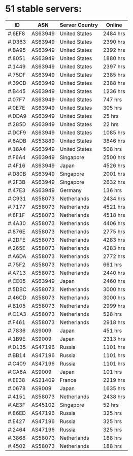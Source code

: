 # 51 stable servers:

| ID | ASN | Server Country | Online |
| ------ | ------ | ------ | ------ |
| #.6EF8 | AS63949 | United States | 2484 hrs |
| #.D363 | AS63949 | United States | 2390 hrs |
| #.BA95 | AS63949 | United States | 2392 hrs |
| #.8051 | AS63949 | United States | 1880 hrs |
| #.1449 | AS63949 | United States | 2397 hrs |
| #.75DF | AS63949 | United States | 2385 hrs |
| #.39CD | AS63949 | United States | 2388 hrs |
| #.B445 | AS63949 | United States | 1236 hrs |
| #.07F7 | AS63949 | United States | 747 hrs |
| #.0E7E | AS63949 | United States | 305 hrs |
| #.DDA9 | AS63949 | United States | 25 hrs |
| #.285D | AS63949 | United States | 22 hrs |
| #.DCF9 | AS63949 | United States | 1085 hrs |
| #.6ADB | AS53889 | United States | 3846 hrs |
| #.18A4 | AS63949 | United States | 508 hrs |
| #.F6A4 | AS63949 | Singapore | 2500 hrs |
| #.4F16 | AS63949 | Japan | 4526 hrs |
| #.D80B | AS63949 | Singapore | 2001 hrs |
| #.2F3B | AS63949 | Singapore | 2632 hrs |
| #.47E3 | AS63949 | Germany | 136 hrs |
| #.C931 | AS58073 | Netherlands | 2434 hrs |
| #.7177 | AS58073 | Netherlands | 4521 hrs |
| #.8F1F | AS58073 | Netherlands | 4518 hrs |
| #.4A30 | AS58073 | Netherlands | 4406 hrs |
| #.876E | AS58073 | Netherlands | 2775 hrs |
| #.2DFE | AS58073 | Netherlands | 4283 hrs |
| #.265E | AS58073 | Netherlands | 4283 hrs |
| #.A6DA | AS58073 | Netherlands | 2772 hrs |
| #.75F2 | AS58073 | Netherlands | 661 hrs |
| #.A713 | AS58073 | Netherlands | 2440 hrs |
| #.CE05 | AS63949 | Japan | 2460 hrs |
| #.5DBC | AS58073 | Netherlands | 3000 hrs |
| #.46CD | AS58073 | Netherlands | 3000 hrs |
| #.B105 | AS58073 | Netherlands | 2999 hrs |
| #.C1A3 | AS58073 | Netherlands | 528 hrs |
| #.F461 | AS58073 | Netherlands | 2918 hrs |
| #.7836 | AS9009 | Japan | 451 hrs |
| #.1B9E | AS9009 | Japan | 2313 hrs |
| #.D135 | AS47196 | Russia | 1101 hrs |
| #.BB14 | AS47196 | Russia | 1101 hrs |
| #.C409 | AS47196 | Russia | 1101 hrs |
| #.CA6A | AS9009 | Japan | 101 hrs |
| #.EE38 | AS21409 | France | 2219 hrs |
| #.0678 | AS9009 | Japan | 1635 hrs |
| #.4151 | AS58073 | Netherlands | 2438 hrs |
| #.AE3F | AS45102 | Singapore | 52 hrs |
| #.86ED | AS47196 | Russia | 325 hrs |
| #.E427 | AS47196 | Russia | 325 hrs |
| #.2464 | AS47196 | Russia | 325 hrs |
| #.3868 | AS58073 | Netherlands | 188 hrs |
| #.4502 | AS58073 | Netherlands | 188 hrs |

